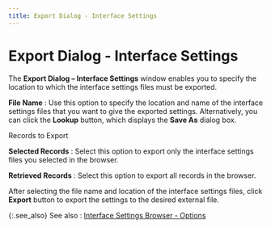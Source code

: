 ```yaml
---
title: Export Dialog - Interface Settings
---
```


# Export Dialog - Interface Settings


The **Export Dialog – Interface Settings**  window enables you to specify the location to which the interface settings  files must be exported.


**File Name**
: Use this option to specify the location and name  of the interface settings files that you want to give the exported settings.  Alternatively, you can click the **Lookup**  button, which displays the **Save 
 As** dialog box.


Records to Export


**Selected Records**
: Select this option to export only the interface  settings files you selected in the browser.


**Retrieved Records**
: Select this option to export all records in the  browser.


After selecting the file name and location of the interface  settings files, click **Export** button  to export the settings to the desired external file.


{:.see_also}
See also
: [Interface  Settings Browser - Options]({{site.sc_baseurl}}/options/interface-settings/interface_settings_browser_options_sc.html)
